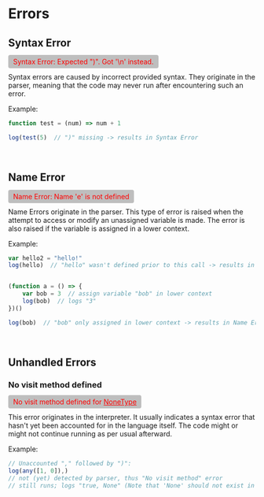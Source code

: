 # Errors
## Syntax Error
<span style="color: red; background-color: #00000040; padding: 5px 10px; border-radius: 4px;">
Syntax Error: Expected ")". Got '\n' instead.
</span>

Syntax errors are caused by incorrect provided syntax.
They originate in the parser, meaning that the code may never run after encountering such an error.

Example:
```js
function test = (num) => num + 1

log(test(5)  // ")" missing -> results in Syntax Error
```
<br>

## Name Error
<span style="color: red; background-color: #00000040; padding: 5px 10px; border-radius: 4px;">
Name Error: Name 'e' is not defined
</span>

Name Errors originate in the parser. This type of error is raised when the attempt
to access or modify an unassigned variable is made. The error is also raised
if the variable is assigned in a lower context.


Example:
```js
var hello2 = "hello!"
log(hello)  // "hello" wasn't defined prior to this call -> results in Name Error


(function a = () => {
    var bob = 3  // assign variable "bob" in lower context
    log(bob)  // logs "3"
})()

log(bob)  // "bob" only assigned in lower context -> results in Name Error
```
<br>

## Unhandled Errors
### No visit method defined
<span style="color: red; background-color: #00000040; padding: 5px 10px; border-radius: 4px;">
No visit method defined for <u>NoneType</u>
</span>

This error originates in the interpreter.
It usually indicates a syntax error that hasn't
yet been accounted for in the language itself.
The code might or might not continue running as per usual afterward.

Example:
```js
// Unaccounted "," followed by ")":
log(any([1, 0]),)
// not (yet) detected by parser, thus "No visit method" error
// still runs; logs "true, None" (Note that 'None' should not exist in mcs)
```
<br>
